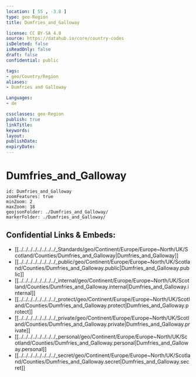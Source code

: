 ```yaml
---
location: [ 55 , -3.8 ] 
type: geo-Region
title: Dumfries_and_Galloway

license: CC BY-SA 4.0
source: https://datahub.io/core/country-codes
isDeleted: false
isReadOnly: false
draft: false
confidential: public

tags:
- geo/Country/Region
aliases:
- Dumfries and Galloway

Languages:
- de

cssclasses: geo-Region
publish: true
linkTitle: 
keywords: 
layout: 
publishDate: 
expiryDate: 
---
```


# Dumfries_and_Galloway

```leaflet
id: Dumfries_and_Galloway
zoomFeatures: true 
minZoom: 2 
maxZoom: 18
geojsonFolder: ./Dumfries_and_Galloway/
markerFolder: ./Dumfries_and_Galloway/
```


## Confidential Links & Embeds: 
- [[../../../../../../../../_Standards/geo/Continent/Europe/Europe~North/UK/Scotland/Counties/Dumfries_and_Galloway|Dumfries_and_Galloway]] 
- [[../../../../../../../../_public/geo/Continent/Europe/Europe~North/UK/Scotland/Counties/Dumfries_and_Galloway.public|Dumfries_and_Galloway.public]] 
- [[../../../../../../../../_internal/geo/Continent/Europe/Europe~North/UK/Scotland/Counties/Dumfries_and_Galloway.internal|Dumfries_and_Galloway.internal]] 
- [[../../../../../../../../_protect/geo/Continent/Europe/Europe~North/UK/Scotland/Counties/Dumfries_and_Galloway.protect|Dumfries_and_Galloway.protect]] 
- [[../../../../../../../../_private/geo/Continent/Europe/Europe~North/UK/Scotland/Counties/Dumfries_and_Galloway.private|Dumfries_and_Galloway.private]] 
- [[../../../../../../../../_personal/geo/Continent/Europe/Europe~North/UK/Scotland/Counties/Dumfries_and_Galloway.personal|Dumfries_and_Galloway.personal]] 
- [[../../../../../../../../_secret/geo/Continent/Europe/Europe~North/UK/Scotland/Counties/Dumfries_and_Galloway.secret|Dumfries_and_Galloway.secret]] 

